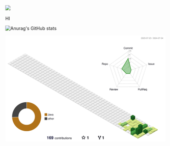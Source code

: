 
<img src="https://capsule-render.vercel.app/api?type=waving&color=BDBDC8&height=150&section=header" />

HI

![Anurag's GitHub stats](https://github-readme-stats.vercel.app/api?username=backnback&hide=contribs,prs&show_icons=true&theme=cobalt)



![](./profile-3d-contrib/profile-green-animate.svg)

